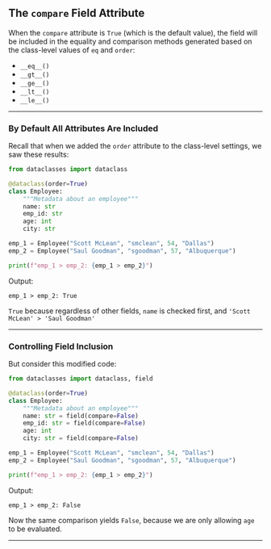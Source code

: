 ## The `compare` Field Attribute

When the `compare` attribute is `True` (which is the default value), the field
will be included in the equality and comparison methods generated based on the
class-level values of `eq` and `order`:

* `__eq__()`
* `__gt__()`
* `__ge__()`
* `__lt__()`
* `__le__()`

---

### By Default All Attributes Are Included

Recall that when we added the `order` attribute to the class-level settings,
we saw these results:

```python
from dataclasses import dataclass

@dataclass(order=True)
class Employee:
    """Metadata about an employee"""
    name: str
    emp_id: str
    age: int
    city: str

emp_1 = Employee("Scott McLean", "smclean", 54, "Dallas")
emp_2 = Employee("Saul Goodman", "sgoodman", 57, "Albuquerque")

print(f"emp_1 > emp_2: {emp_1 > emp_2}")
```

Output:

```
emp_1 > emp_2: True
```

`True` because regardless of other fields, `name` is checked first, and
`'Scott McLean' > 'Saul Goodman'`

---

### Controlling Field Inclusion

But consider this modified code:

```python
from dataclasses import dataclass, field

@dataclass(order=True)
class Employee:
    """Metadata about an employee"""
    name: str = field(compare=False)
    emp_id: str = field(compare=False)
    age: int
    city: str = field(compare=False)

emp_1 = Employee("Scott McLean", "smclean", 54, "Dallas")
emp_2 = Employee("Saul Goodman", "sgoodman", 57, "Albuquerque")

print(f"emp_1 > emp_2: {emp_1 > emp_2}")
```

Output:

```
emp_1 > emp_2: False
```

Now the same comparison yields `False`, because we are only allowing `age` to 
be evaluated.

---
